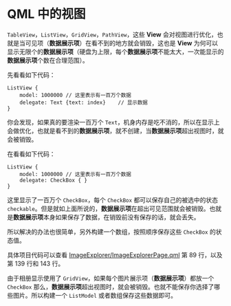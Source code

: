 # QML 中的视图

`TableView`，`ListView`，`GridView`，`PathView`，这些 **View** 会对视图进行优化，也就是当可见项（**数据展示项**）在看不到的地方就会销毁，这也是 **View** 为何可以显示无限个的**数据展示项**（硬盘为上限，每个**数据展示项**不能太大，一次能显示的**数据展示项**个数在合理范围）。

先看看如下代码：

```
ListView {
    model: 1000000 // 这里表示有一百万个数据
    delegate: Text {text: index}    // 显示数据
}
```

你会发现，如果真的要渲染一百万个 `Text`，机身内存是吃不消的，所以在显示上会做优化，也就是看不到的**数据展示项**，就不创建，当**数据展示项**超出视图时，就会被销毁。

在看看如下代码：

```
ListView {
    model: 1000000 // 这里表示有一百万个数据
    delegate: CheckBox { }
}
```

这里显示了一百万个 `CheckBox`，每个 `CheckBox` 都可以保存自己的被选中的状态 `checkable`。但是就如上面所说的，**数据展示项**在超出可见范围就会被销毁。也就是**数据展示项**本身如果保存了数据，在销毁前没有保存的话，就会丢失。

所以解决的办法也很简单，另外构建一个数组，按照顺序保存这些 `CheckBox` 的状态值。

具体项目代码可以查看 [ImageExplorer/ImageExplorerPage.qml](https://github.com/qyvlik/QtQuickAppDemo/blob/master/ImageExplorer/Component/ImageExplorer/ImageExplorerPage.qml) 第 89 行，以及第 139 行和 143 行。

由于相册显示使用了 `GridView`，如果每个图片展示项（**数据展示项**）都放一个 `CheckBox` 那么，**数据展示项**超出视图时，就会被销毁。也就不能保存你选择了哪些图片。所以构建一个 `ListModel` 或者数组保存这些数据即可。
